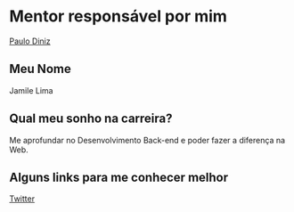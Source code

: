 # Mentor responsável por mim

[Paulo Diniz](/mentores/perfis/paulo_diniz.md)

## Meu Nome

Jamile Lima

## Qual meu sonho na carreira?

Me aprofundar no Desenvolvimento Back-end e poder fazer a diferença na Web.

## Alguns links para me conhecer melhor

[Twitter](https://twitter.com/fromgenes)
